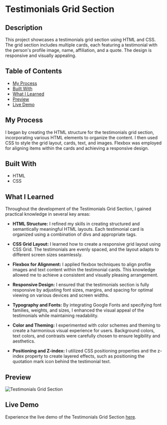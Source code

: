 # Testimonials Grid Section

## Description

This project showcases a testimonials grid section using HTML and CSS. The grid section includes multiple cards, each featuring a testimonial with the person's profile image, name, affiliation, and a quote. The design is responsive and visually appealing.

## Table of Contents

- [My Process](#my-process)
- [Built With](#built-with)
- [What I Learned](#what-i-learned)
- [Preview](#preview)
- [Live Demo](#live-demo)

## My Process

I began by creating the HTML structure for the testimonials grid section, incorporating various HTML elements to organize the content. I then used CSS to style the grid layout, cards, text, and images. Flexbox was employed for aligning items within the cards and achieving a responsive design.

## Built With

- HTML
- CSS

## What I Learned

Throughout the development of the Testimonials Grid Section, I gained practical knowledge in several key areas:

- **HTML Structure:** I refined my skills in creating structured and semantically meaningful HTML layouts. Each testimonial card is organized using a combination of divs and appropriate tags.

- **CSS Grid Layout:** I learned how to create a responsive grid layout using CSS Grid. The testimonials are evenly spaced, and the layout adapts to different screen sizes seamlessly.

- **Flexbox for Alignment:** I applied flexbox techniques to align profile images and text content within the testimonial cards. This knowledge allowed me to achieve a consistent and visually pleasing arrangement.

- **Responsive Design:** I ensured that the testimonials section is fully responsive by adjusting font sizes, margins, and spacing for optimal viewing on various devices and screen widths.

- **Typography and Fonts:** By integrating Google Fonts and specifying font families, weights, and sizes, I enhanced the visual appeal of the testimonials while maintaining readability.

- **Color and Theming:** I experimented with color schemes and theming to create a harmonious visual experience for users. Background colors, text colors, and contrasts were carefully chosen to ensure legibility and aesthetics.

- **Positioning and Z-index:** I utilized CSS positioning properties and the z-index property to create layered effects, such as positioning the quotation mark icon behind the testimonial text.

## Preview

![Testimonials Grid Section](./images/preview.png)

## Live Demo

Experience the live demo of the Testimonials Grid Section [here](#).


